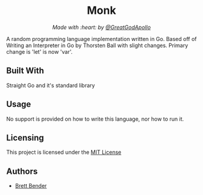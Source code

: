 <h1 align="center">Monk</h1>
<p align="center"><i>Made with :heart: by <a href="https://github.com/GreatGodApollo">@GreatGodApollo</a></i></p>

A random programming language implementation written in Go. Based off of Writing an Interpreter in Go by Thorsten Ball with slight changes. Primary change is 'let' is now 'var'.

## Built With
Straight Go and it's standard library

## Usage
No support is provided on how to write this language, nor how to run it.

## Licensing

This project is licensed under the [MIT License](https://choosealicense.com/licenses/mit/)

## Authors

* [Brett Bender](https://github.com/GreatGodApollo)
